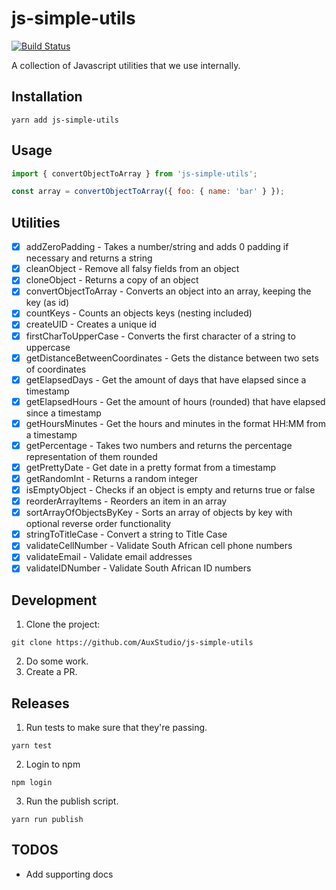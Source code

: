 # js-simple-utils

[![Build Status](https://travis-ci.com/AuxStudio/js-simple-utils.svg?branch=master)](https://travis-ci.com/AuxStudio/js-simple-utils)

A collection of Javascript utilities that we use internally.

## Installation

```
yarn add js-simple-utils
```

## Usage

```js
import { convertObjectToArray } from 'js-simple-utils';

const array = convertObjectToArray({ foo: { name: 'bar' } });
```

## Utilities

- [x] addZeroPadding - Takes a number/string and adds 0 padding if necessary and returns a string
- [x] cleanObject - Remove all falsy fields from an object
- [x] cloneObject - Returns a copy of an object
- [x] convertObjectToArray - Converts an object into an array, keeping the key (as id)
- [x] countKeys - Counts an objects keys (nesting included)
- [x] createUID - Creates a unique id
- [x] firstCharToUpperCase - Converts the first character of a string to uppercase
- [x] getDistanceBetweenCoordinates - Gets the distance between two sets of coordinates
- [x] getElapsedDays - Get the amount of days that have elapsed since a timestamp
- [x] getElapsedHours - Get the amount of hours (rounded) that have elapsed since a timestamp
- [x] getHoursMinutes - Get the hours and minutes in the format HH:MM from a timestamp
- [x] getPercentage - Takes two numbers and returns the percentage representation of them rounded
- [x] getPrettyDate - Get date in a pretty format from a timestamp
- [x] getRandomInt - Returns a random integer
- [x] isEmptyObject - Checks if an object is empty and returns true or false
- [x] reorderArrayItems - Reorders an item in an array
- [x] sortArrayOfObjectsByKey - Sorts an array of objects by key with optional reverse order functionality
- [x] stringToTitleCase - Convert a string to Title Case
- [x] validateCellNumber - Validate South African cell phone numbers
- [x] validateEmail - Validate email addresses
- [x] validateIDNumber - Validate South African ID numbers

## Development

1. Clone the project:

```
git clone https://github.com/AuxStudio/js-simple-utils
```

2. Do some work.
3. Create a PR.

## Releases

1. Run tests to make sure that they're passing.

```
yarn test
```

2. Login to npm

```
npm login
```

3. Run the publish script.

```
yarn run publish
```

## TODOS

- Add supporting docs
